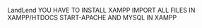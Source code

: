 LandLend
YOU HAVE TO INSTALL XAMPP
IMPORT ALL FILES IN XAMPP/HTDOCS
START-APACHE AND MYSQL IN XAMPP
